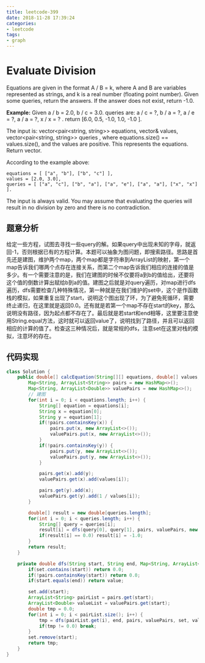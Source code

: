 ```yaml
---
title: leetcode-399
date: 2018-11-28 17:39:24
categories:
- leetcode
tags:
- graph
---
```


# Evaluate Division

Equations are given in the format A / B = k, where A and B are variables represented as strings, and k is a real number (floating point number). Given some queries, return the answers. If the answer does not exist, return -1.0.

**Example:**
Given a / b = 2.0, b / c = 3.0.
queries are: a / c = ?, b / a = ?, a / e = ?, a / a = ?, x / x = ? .
return [6.0, 0.5, -1.0, 1.0, -1.0 ].

The input is: vector<pair<string, string>> equations, vector<double>& values, vector<pair<string, string>> queries , where equations.size() == values.size(), and the values are positive. This represents the equations. Return vector<double>.

According to the example above:
```
equations = [ ["a", "b"], ["b", "c"] ],
values = [2.0, 3.0],
queries = [ ["a", "c"], ["b", "a"], ["a", "e"], ["a", "a"], ["x", "x"] ].
```
The input is always valid. You may assume that evaluating the queries will result in no division by zero and there is no contradiction.

## 题意分析
给定一些方程，试图去寻找一些query的解。如果query中出现未知的字母，就返回-1，否则根据已有的方程计算。本题可以抽象为图问题，即搜索路径。思路是首先还是建图，维护两个map，两个map都是字符串到ArrayList的映射，第一个map告诉我们哪两个点存在连接关系，而第二个map告诉我们相应的连接的值是多少。有一个需要注意的是，我们在建图的时候不仅要将a到b的值给出，还要将这个值的倒数计算出赋给b到a的值。建图之后就是对query遍历，对map进行dfs遍历，dfs需要检查几种特殊情况，第一种就是在我们维护的set中，这个是作函数栈的模拟，如果重复出现了start，说明这个图出现了环，为了避免死循环，需要终止递归，在这里就是返回0.0。还有就是若第一个map不存在start的key，那么说明没有路径，因为起点都不存在了。最后就是若start和end相等，这里要注意使用String.equal方法，这时就可以返回value了，说明找到了路径，并且可以返回相应的计算的值了。检查这三种情况后，就是常规的dfs，注意set在这里对栈的模拟，注意环的存在。

## 代码实现
```java
class Solution {
    public double[] calcEquation(String[][] equations, double[] values, String[][] queries) {
        Map<String, ArrayList<String>> pairs = new HashMap<>();
        Map<String, ArrayList<Double>> valuePairs = new HashMap<>();
        // 建图
        for(int i = 0; i < equations.length; i++) {
            String[] equation = equations[i];
            String x = equation[0];
            String y = equation[1];
            if(!pairs.containsKey(x)) {
                pairs.put(x, new ArrayList<>());
                valuePairs.put(x, new ArrayList<>());
            }
            if(!pairs.containsKey(y)) {
                pairs.put(y, new ArrayList<>());
                valuePairs.put(y, new ArrayList<>());
            }

            pairs.get(x).add(y);
            valuePairs.get(x).add(values[i]);

            pairs.get(y).add(x);
            valuePairs.get(y).add(1 / values[i]);
        }

        double[] result = new double[queries.length];
        for(int i = 0; i < queries.length; i++) {
            String[] query = queries[i];
            result[i] = dfs(query[0], query[1], pairs, valuePairs, new HashSet<String>(), 1.0);
            if(result[i] == 0.0) result[i] = -1.0;
        }
        return result;
    }

    private double dfs(String start, String end, Map<String, ArrayList<String>> pairs, Map<String, ArrayList<Double>> valuePairs, Set<String> set, double value) {
        if(set.contains(start)) return 0.0;
        if(!pairs.containsKey(start)) return 0.0;
        if(start.equals(end)) return value;

        set.add(start);
        ArrayList<String> pairList = pairs.get(start);
        ArrayList<Double> valueList = valuePairs.get(start);
        double tmp = 0.0;
        for(int i = 0; i < pairList.size(); i++) {
            tmp = dfs(pairList.get(i), end, pairs, valuePairs, set, value * valueList.get(i));
            if(tmp != 0.0) break;
        }
        set.remove(start);
        return tmp;
    }
}
```
